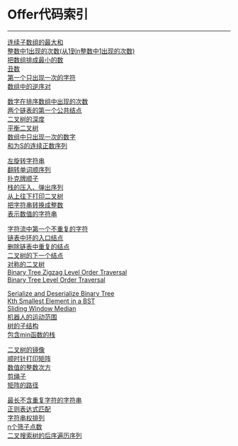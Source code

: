 # Offer代码索引

------
[连续子数组的最大和](https://github.com/wuleibupt/Algorithm/blob/master/offer/FindGreatestSumOfSubArray.cpp)<br>
[整数中1出现的次数(从1到n整数中1出现的次数)](https://github.com/wuleibupt/Algorithm/blob/master/offer/NumberOf1Between1AndN_Solution.cpp)<br>
[把数组排成最小的数](https://github.com/wuleibupt/Algorithm/blob/master/offer/PrintMinNumber.cpp)<br>
[丑数](https://github.com/wuleibupt/Algorithm/blob/master/offer/GetUglyNumber_Solution.cpp)<br>
[第一个只出现一次的字符](https://github.com/wuleibupt/Algorithm/blob/master/offer/FirstNotRepeatingChar.cpp)<br>
[数组中的逆序对](https://github.com/wuleibupt/Algorithm/blob/master/offer/InversePairs.cpp)<br>

[数字在排序数组中出现的次数](https://github.com/wuleibupt/Algorithm/blob/master/offer/GetNumberOfK.cpp)<br>
[两个链表的第一个公共结点](https://github.com/wuleibupt/Algorithm/blob/master/offer/FindFirstCommonNode.cpp)<br>
[二叉树的深度](https://github.com/wuleibupt/Algorithm/blob/master/offer/TreeDepth.cpp)<br>
[平衡二叉树](https://github.com/wuleibupt/Algorithm/blob/master/offer/IsBalanced_Solution.cpp)<br>
[数组中只出现一次的数字](https://github.com/wuleibupt/Algorithm/blob/master/offer/FindNumsAppearOnce.cpp)<br>
[和为S的连续正数序列](https://github.com/wuleibupt/Algorithm/blob/master/offer/FindContinuousSequence.cpp)<br>

[左旋转字符串](https://github.com/wuleibupt/Algorithm/blob/master/offer/LeftRotateString.cpp)<br>
[翻转单词顺序列](https://github.com/wuleibupt/Algorithm/blob/master/offer/ReverseSentence.cpp)<br>
[扑克牌顺子](https://github.com/wuleibupt/Algorithm/blob/master/offer/IsContinuous.cpp)<br>
[栈的压入、弹出序列](https://github.com/wuleibupt/Algorithm/blob/master/offer/IsPopOrder.cpp)<br>
[从上往下打印二叉树](https://github.com/wuleibupt/Algorithm/blob/master/offer/PrintFromTopToBottom.cpp)<br>
[把字符串转换成整数](https://github.com/wuleibupt/Algorithm/blob/master/offer/StrToInt.cpp)<br>
[表示数值的字符串](https://github.com/wuleibupt/Algorithm/blob/master/offer/isNumeric.cpp)<br>

[字符流中第一个不重复的字符](https://github.com/wuleibupt/Algorithm/blob/master/offer/FirstAppearingOnce.cpp)<br>
[链表中环的入口结点](https://github.com/wuleibupt/Algorithm/blob/master/offer/EntryNodeOfLoop.cpp)<br>
[删除链表中重复的结点](https://github.com/wuleibupt/Algorithm/blob/master/offer/deleteDuplication.cpp)<br>
[二叉树的下一个结点](https://github.com/wuleibupt/Algorithm/blob/master/offer/GetNext.cpp)<br>
[对称的二叉树](https://github.com/wuleibupt/Algorithm/blob/master/offer/isSymmetrical.cpp)<br>
[Binary Tree Zigzag Level Order Traversal](https://github.com/wuleibupt/Algorithm/blob/master/offer/Print1.cpp)<br>
[Binary Tree Level Order Traversal](https://github.com/wuleibupt/Algorithm/blob/master/offer/Print2.cpp)<br>

[Serialize and Deserialize Binary Tree](https://github.com/wuleibupt/Algorithm/blob/master/offer/SerializeAndDeserialize.cpp)<br>
[Kth Smallest Element in a BST](https://github.com/wuleibupt/Algorithm/blob/master/offer/KthNode.cpp)<br>
[Sliding Window Median](https://github.com/wuleibupt/Algorithm/blob/master/offer/maxInWindows.cpp)<br>
[机器人的运动范围](https://github.com/wuleibupt/Algorithm/blob/master/offer/movingCount.cpp)<br>
[树的子结构](https://github.com/wuleibupt/Algorithm/blob/master/offer/hasSubtree.cpp)<br>
[包含min函数的栈](https://github.com/wuleibupt/Algorithm/blob/master/offer/MinStack.cpp)<br>

[二叉树的镜像](https://github.com/wuleibupt/Algorithm/blob/master/offer/Mirror.cpp)<br>
[顺时针打印矩阵](https://github.com/wuleibupt/Algorithm/blob/master/offer/printMatrix.cpp)<br>
[数值的整数次方](https://github.com/wuleibupt/Algorithm/blob/master/offer/Power.cpp)<br>
[剪绳子](https://github.com/wuleibupt/Algorithm/blob/master/offer/maxProductAfterCutting.cpp)<br>
[矩阵的路径](https://github.com/wuleibupt/Algorithm/blob/master/offer/hasPath.cpp)<br>

[最长不含重复字符的字符串](https://github.com/wuleibupt/Algorithm/blob/master/offer/longestSubstringWithoutDeplication.cpp)<br>
[正则表达式匹配](https://github.com/wuleibupt/Algorithm/blob/master/offer/match.cpp)<br>
[字符串权排列](https://github.com/wuleibupt/Algorithm/blob/master/offer/Permutation.cpp)<br>
[n个筛子点数](https://github.com/wuleibupt/Algorithm/blob/master/offer/PrintProbabilty.cpp)<br>
[二叉搜索树的后序遍历序列](https://github.com/wuleibupt/Algorithm/blob/master/offer/VerifySquenceOFBST.cpp)<br>